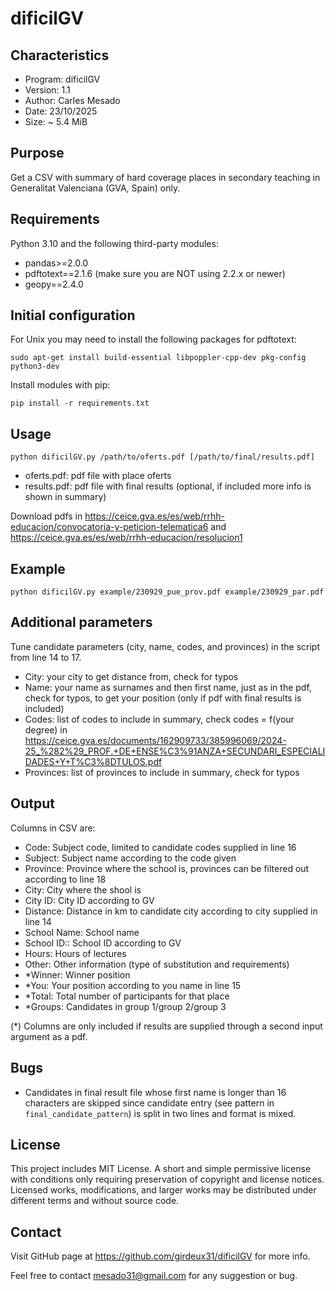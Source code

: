  # dificilGV

## Characteristics

 - Program: dificilGV
 - Version: 1.1
 - Author: Carles Mesado
 - Date: 23/10/2025
 - Size: ~ 5.4 MiB
 
## Purpose

 Get a CSV with summary of hard coverage places in secondary teaching in Generalitat Valenciana (GVA, Spain) only.

## Requirements

Python 3.10 and the following third-party modules:

 - pandas>=2.0.0
 - pdftotext==2.1.6 (make sure you are NOT using 2.2.x or newer)
 - geopy==2.4.0

## Initial configuration

For Unix you may need to install the following packages for pdftotext:

``sudo apt-get install build-essential libpoppler-cpp-dev pkg-config python3-dev``
 
Install modules with pip:

``pip install -r requirements.txt``

## Usage

``python dificilGV.py /path/to/oferts.pdf [/path/to/final/results.pdf]``

 - oferts.pdf: pdf file with place oferts
 - results.pdf: pdf file with final results (optional, if included more info is shown in summary)

Download pdfs in https://ceice.gva.es/es/web/rrhh-educacion/convocatoria-y-peticion-telematica6 and https://ceice.gva.es/es/web/rrhh-educacion/resolucion1

## Example

``python dificilGV.py example/230929_pue_prov.pdf example/230929_par.pdf``

## Additional parameters

 Tune candidate parameters (city, name, codes, and provinces) in the script from line 14 to 17.

 - City: your city to get distance from, check for typos
 - Name: your name as surnames and then first name, just as in the pdf, check for typos, to get your position (only if pdf with final results is included)
 - Codes: list of codes to include in summary, check codes = f(your degree) in
   https://ceice.gva.es/documents/162909733/385996069/2024-25_%282%29_PROF.+DE+ENSE%C3%91ANZA+SECUNDARI_ESPECIALIDADES+Y+T%C3%8DTULOS.pdf
 - Provinces: list of provinces to include in summary, check for typos

## Output

 Columns in CSV are:

 - Code: Subject code, limited to candidate codes supplied in line 16
 - Subject: Subject name according to the code given
 - Province: Province where the school is, provinces can be filtered out according to line 18
 - City: City where the shool is
 - City ID: City ID according to GV
 - Distance: Distance in km to candidate city according to city supplied in line 14
 - School Name: School name
 - School ID:: School ID according to GV
 - Hours: Hours of lectures
 - Other: Other information (type of substitution and requirements)
 - *Winner: Winner position
 - *You: Your position according to you name in line 15
 - *Total: Total number of participants for that place
 - *Groups: Candidates in group 1/group 2/group 3

 (*) Columns are only included if results are supplied through a second input argument as a pdf.

## Bugs

 - Candidates in final result file whose first name is longer than 16 characters are skipped since
   candidate entry (see pattern in `final_candidate_pattern`) is split in two lines and format is mixed.
   
## License

This project includes MIT License. A short and simple permissive license with conditions only requiring preservation of copyright and license notices. Licensed works, modifications, and larger works may be distributed under different terms and without source code.

## Contact

Visit GitHub page at https://github.com/girdeux31/dificilGV for more info.

Feel free to contact mesado31@gmail.com for any suggestion or bug.
     
